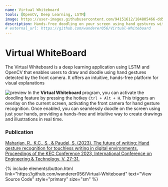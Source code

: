 ```yaml
---
name: Virtual Whiteboard 
tools: [OpenCV, Deep Learning, LSTM]
image: https://user-images.githubusercontent.com/94151612/184805466-dd590146-32ab-4877-8c7e-641db5e92108.png 
description: Hands-free doodling on your screen using hand gestures with LSTM-based Virtual Whiteboard
# external_url: https://github.com/wanderer056/Virtual-Whiteboard
---
```


# Virtual WhiteBoard

The Virtual Whiteboard is a deep learning application using LSTM and OpenCV that enables users to draw and doodle using hand gestures detected by the front camera. It offers an intuitive, hands-free platform for visual explanations 

![preview](https://user-images.githubusercontent.com/94151612/184805541-3399c20a-147a-4e9b-ac54-a21c3e16ebb3.png)
In the **Virtual Whiteboard** program, you can activate the doodling feature by pressing the hotkey `Ctrl + Alt + H`. This triggers an overlay on the current screen, activating the front camera for hand gesture recognition. Once enabled, you can seamlessly doodle on the screen using just your hands, providing a hands-free and intuitive way to create drawings and illustrations in real time.

### Publication

[Maharjan, R., K.C., S., & Paudel, S. (2023). The future of writing: Hand gesture recognition for touchless writing in digital environments. Proceedings of the KEC Conference 2023, International Conference on Engineering & Technology, V, 27-31.](https://kec.edu.np/kec-conference-2023-proceedings/16/)

<p class="text-center">
{% include elements/button.html link="https://github.com/wanderer056/Virtual-Whiteboard" text="View Source Code" style="primary" size="sm" %}
</p>
